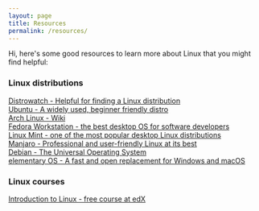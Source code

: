 ```yaml
---
layout: page
title: Resources
permalink: /resources/
---
```

Hi, here's some good resources to learn more about Linux that you might find helpful:

### Linux distributions
[Distrowatch - Helpful for finding a Linux distribution][distwatch]  
[Ubuntu - A widely used, beginner friendly distro][ubuntu]  
[Arch Linux - Wiki][arch]  
[Fedora Workstation - the best desktop OS for software developers][fedora]  
[Linux Mint - one of the most popular desktop Linux distributions][mint]  
[Manjaro - Professional and user-friendly Linux at its best][manjaro]  
[Debian - The Universal Operating System][debian]  
[elementary OS - A fast and open replacement for Windows and macOS][elementary]

### Linux courses
[Introduction to Linux - free course at edX][linux_course_edx]

[distwatch]:  https://www.distrowatch.com
[ubuntu]:     https://www.ubuntu.com
[arch]:       https://wiki.archlinux.org
[fedora]:     https://getfedora.org
[mint]:       https://www.linuxmint.com
[manjaro]:    https://manjaro.org
[debian]:     https://www.debian.org
[elementary]: https://elementary.io
[linux_course_edx]: https://www.edx.org/course/introduction-to-linux 


